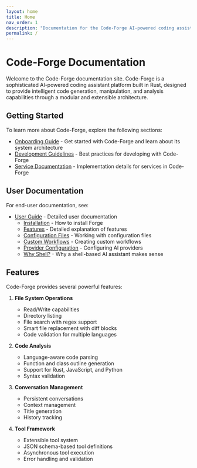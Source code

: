 ```yaml
---
layout: home
title: Home
nav_order: 1
description: "Documentation for the Code-Forge AI-powered coding assistant platform"
permalink: /
---
```


# Code-Forge Documentation

Welcome to the Code-Forge documentation site. Code-Forge is a sophisticated AI-powered coding assistant platform built in Rust, designed to provide intelligent code generation, manipulation, and analysis capabilities through a modular and extensible architecture.

## Getting Started

To learn more about Code-Forge, explore the following sections:

- [Onboarding Guide](onboarding.html) - Get started with Code-Forge and learn about its system architecture
- [Development Guidelines](guidelines.html) - Best practices for developing with Code-Forge
- [Service Documentation](service.html) - Implementation details for services in Code-Forge

## User Documentation

For end-user documentation, see:

- [User Guide](user/) - Detailed user documentation
  - [Installation](user/installation.html) - How to install Forge
  - [Features](user/features.html) - Detailed explanation of features
  - [Configuration Files](user/configuration.html) - Working with configuration files
  - [Custom Workflows](user/workflows.html) - Creating custom workflows
  - [Provider Configuration](user/providers.html) - Configuring AI providers
  - [Why Shell?](user/why-shell.html) - Why a shell-based AI assistant makes sense

## Features

Code-Forge provides several powerful features:

1. **File System Operations**
   - Read/Write capabilities
   - Directory listing
   - File search with regex support
   - Smart file replacement with diff blocks
   - Code validation for multiple languages

2. **Code Analysis**
   - Language-aware code parsing
   - Function and class outline generation
   - Support for Rust, JavaScript, and Python
   - Syntax validation

3. **Conversation Management**
   - Persistent conversations
   - Context management
   - Title generation
   - History tracking

4. **Tool Framework**
   - Extensible tool system
   - JSON schema-based tool definitions
   - Asynchronous tool execution
   - Error handling and validation